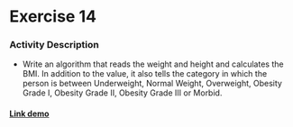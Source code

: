 # Exercise 14

### Activity Description
- Write an algorithm that reads the weight and height and calculates the BMI. In addition to the value, it also tells the category in which the person is between Underweight, Normal Weight, Overweight, Obesity Grade I, Obesity Grade II, Obesity Grade III or Morbid.

#### [Link demo](https://replit.com/join/qcnlrmjsrd-gabrielstimamig)